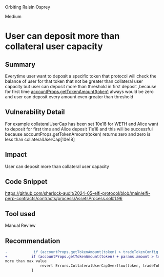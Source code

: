 Orbiting Raisin Osprey

Medium

# User can deposit more than collateral user capacity

## Summary
Everytime user want to deposit a specific token that protocol will check the balance of user for that token that not be greater than collateral user capacity but user can deposit more than threshold in first deposit ,because for first time [accountProps.getTokenAmount(token)](https://github.com/sherlock-audit/2024-05-elfi-protocol/blob/main/elfi-perp-contracts/contracts/process/AssetsProcess.sol#L96) always would be zero  and user can deposit every amount even greater than threshold

## Vulnerability Detail
For example collateralUserCap has been set 10e18 for WETH and Alice want to deposit for first time
and Alice deposit 11e18 and this will be  successful because accountProps.getTokenAmount(token) returns zero and zero is less than collateralUserCap[10e18]

## Impact
User can deposit more than collateral user capacity
## Code Snippet
https://github.com/sherlock-audit/2024-05-elfi-protocol/blob/main/elfi-perp-contracts/contracts/process/AssetsProcess.sol#L96

## Tool used

Manual Review

## Recommendation
```diff
-            if (accountProps.getTokenAmount(token) > tradeTokenConfig.collateralUserCap) { //@audit user can deposit 
+           if (accountProps.getTokenAmount(token) + params.amount > tradeTokenConfig.collateralUserCap)
more than max value
                revert Errors.CollateralUserCapOverflow(token, tradeTokenConfig.collateralUserCap);
            }
```
